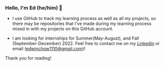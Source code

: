 ### Hello, I'm Ed (he/him) 👋

- I use GitHub to track my learning process as well as all my projects, so there may be repositories that I've made during my learning process mixed in with my projects on this GitHub account. 

- I am looking for internships for Summer(May-August), and Fall (September-December) 2022. Feel free to contact me on my [Linkedin](https://www.linkedin.com/in/edwin-chow-a45754176/) or email (edwinchow1110@gmail.com)!

Thank you for reading!
<!---
ed423/ed423 is a ✨ special ✨ repository because its `README.md` (this file) appears on your GitHub profile.
You can click the Preview link to take a look at your changes.
--->
